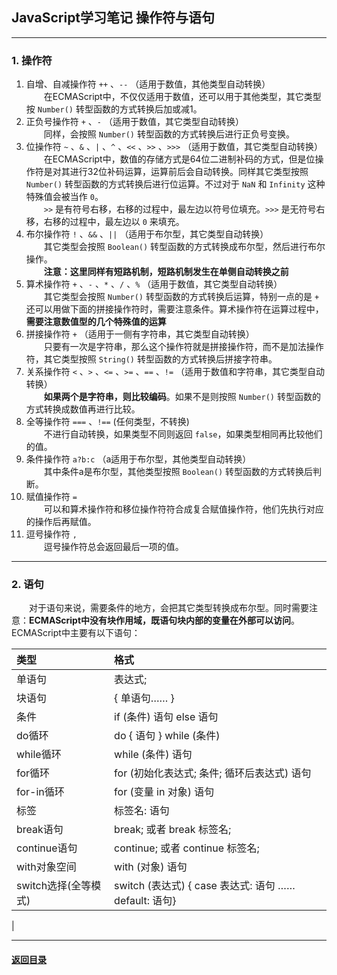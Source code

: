 ## JavaScript学习笔记 操作符与语句
---
### 1. 操作符

1. 自增、自减操作符 `++` 、`--` （适用于数值，其他类型自动转换）  
    &emsp;&emsp;在ECMAScript中，不仅仅适用于数值，还可以用于其他类型，其它类型按 `Number()` 转型函数的方式转换后加或减1。
2. 正负号操作符 `+` 、`-` （适用于数值，其它类型自动转换）  
    &emsp;&emsp;同样，会按照 `Number()` 转型函数的方式转换后进行正负号变换。
3. 位操作符 `~` 、`&` 、`|` 、`^` 、`<<` 、`>>` 、`>>>` （适用于数值，其它类型自动转换）   
    &emsp;&emsp;在ECMAScript中，数值的存储方式是64位二进制补码的方式，但是位操作符是对其进行32位补码运算，运算前后会自动转换。同样其它类型按照 `Number()` 转型函数的方式转换后进行位运算。不过对于 `NaN` 和 `Infinity` 这种特殊值会被当作 `0`。  
    &emsp;&emsp;`>>` 是有符号右移，右移的过程中，最左边以符号位填充。`>>>` 是无符号右移，右移的过程中，最左边以 `0` 来填充。
4. 布尔操作符 `!` 、`&&` 、`||` （适用于布尔型，其它类型自动转换）  
    &emsp;&emsp;其它类型会按照 `Boolean()` 转型函数的方式转换成布尔型，然后进行布尔操作。  
    &emsp;&emsp;**注意：这里同样有短路机制，短路机制发生在单侧自动转换之前**
5. 算术操作符 `+` 、`-` 、`*` 、`/` 、`%` （适用于数值，其它类型自动转换）  
    &emsp;&emsp;其它类型会按照 `Number()` 转型函数的方式转换后运算，特别一点的是 `+` 还可以用做下面的拼接操作符时，需要注意条件。算术操作符在运算过程中，**需要注意数值型的几个特殊值的运算**
6. 拼接操作符 `+` （适用于一侧有字符串，其它类型自动转换）  
    &emsp;&emsp;只要有一次是字符串，那么这个操作符就是拼接操作符，而不是加法操作符，其它类型按照 `String()` 转型函数的方式转换后拼接字符串。
7. 关系操作符 `<` 、`>` 、`<=` 、`>=` 、`==` 、`!=` （适用于数值和字符串，其它类型自动转换）  
    &emsp;&emsp;**如果两个是字符串，则比较编码**。如果不是则按照 `Number()` 转型函数的方式转换成数值再进行比较。
8. 全等操作符 `===` 、`!==` (任何类型，不转换)  
    &emsp;&emsp;不进行自动转换，如果类型不同则返回 `false`，如果类型相同再比较他们的值。
9. 条件操作符 `a?b:c` （a适用于布尔型，其他类型自动转换）  
    &emsp;&emsp;其中条件a是布尔型，其他类型按照 `Boolean()` 转型函数的方式转换后判断。
10. 赋值操作符 `=`  
    &emsp;&emsp;可以和算术操作符和移位操作符符合成复合赋值操作符，他们先执行对应的操作后再赋值。
11. 逗号操作符 `,`  
    &emsp;&emsp;逗号操作符总会返回最后一项的值。

---
### 2. 语句

&emsp;&emsp;对于语句来说，需要条件的地方，会把其它类型转换成布尔型。同时需要注意：**ECMAScript中没有块作用域，既语句块内部的变量在外部可以访问**。ECMAScript中主要有以下语句：

| 类型 | 格式 |
| :--- | :--- |
| 单语句 | 表达式; |
| 块语句 | { 单语句…… }
| 条件 | if (条件) 语句 else 语句 |
| do循环 | do { 语句 } while (条件) |
| while循环 | while (条件) 语句 |
| for循环 | for (初始化表达式; 条件; 循环后表达式) 语句 |
| for-in循环 | for (变量 in 对象) 语句 |
| 标签 | 标签名: 语句 |
| break语句 | break; 或者 break 标签名; |
| continue语句 | continue; 或者 continue 标签名; |
| with对象空间 | with (对象) 语句 |
| switch选择(全等模式) | switch (表达式) { case 表达式: 语句 …… default: 语句} |
| 


---

#### [返回目录](./)